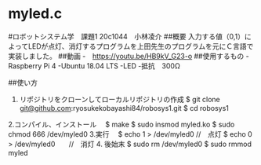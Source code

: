 
# myled.c
#ロボットシステム学　課題1
20c1044　小林凌介
##概要
入力する値（0,1）によってLEDが点灯、消灯するプログラムを上田先生のプログラムを元にＣ言語で実装しました。
##動画
-　https://youtu.be/HB9kV_G23-o
##使用するもの
  -Raspberry Pi 4
  -Ubuntu 18.04 LTS
  -LED
  -抵抗　300Ω

##使い方
1. リポジトリをクローンしてローカルリポジトリの作成
   $ git clone git@github.com:ryosukekobayashi84/robosys1.git
   $ cd robosys1
   
2.コンパイル、インストール
　$ make
  $ sudo insmod myled.ko
  $ sudo chmod 666 /dev/myled0 
3.実行
　$ echo 1 > /dev/myled0    //　点灯
  $ echo 0 > /dev/myled0　　//　消灯
4. 後始末
  $ sudo rm /dev/myled0
  $ sudo rmmod myled 
